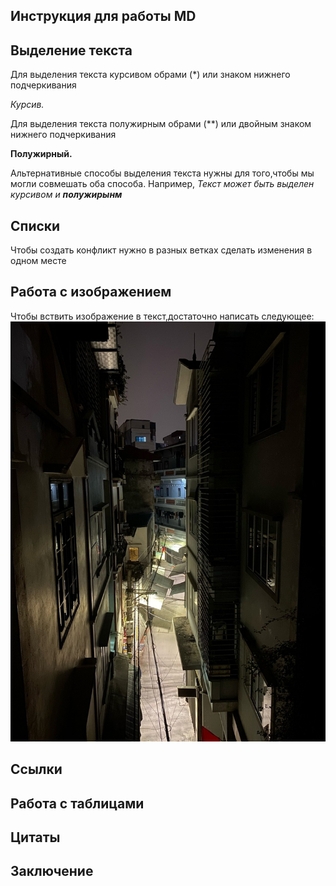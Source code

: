 ## Инструкция для работы MD

## Выделение текста

Для выделения текста курсивом обрами (*) или знаком нижнего подчеркивания

*Курсив.*

Для выделения текста полужирным обрами (**) или двойным знаком нижнего подчеркивания

**Полужирный.**

Альтернативные способы выделения текста нужны для того,чтобы мы могли совмешать оба способа. Например, _Текст может быть выделен курсивом и **полужирынм**_


## Списки

Чтобы создать конфликт нужно в разных ветках сделать изменения в одном месте

## Работа с изображением

Чтобы вствить изображение в текст,достаточно написать следующее:
![Вид на фавеллы](Hanoi.jpg)

## Ссылки

## Работа с таблицами

## Цитаты

## Заключение

